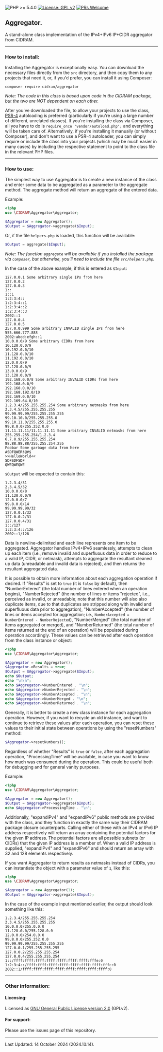 ![PHP >= 5.4.0](https://img.shields.io/badge/PHP-%3E%3D%205.4.0-8892bf.svg)
[![License: GPL v2](https://img.shields.io/badge/License-GPL%20v2-blue.svg)](https://www.gnu.org/licenses/old-licenses/gpl-2.0.en.html)
[![PRs Welcome](https://img.shields.io/badge/PRs-Welcome-brightgreen.svg)](http://makeapullrequest.com)

## Aggregator.

A stand-alone class implementation of the IPv4+IPv6 IP+CIDR aggregator from CIDRAM.

---


### How to install:

Installing the Aggregator is exceptionally easy. You can download the necessary files directly from the `src` directory, and then copy them to any projects that need it, or, if you'd prefer, you can install it using Composer:

`composer require cidram/aggregator`

*Note: The code in this class is based upon code in the CIDRAM package, but the two are NOT dependent on each other.*

After you've downloaded the file, to allow your projects to use the class, [PSR-4](https://www.php-fig.org/psr/psr-4/) autoloading is preferred (particularly if you're using a large number of different, unrelated classes). If you're installing the class via Composer, all you have to do is `require_once 'vendor/autoload.php';` and everything will be taken care of. Alternatively, if you're installing it manually (or without Composer), and don't want to use a PSR-4 autoloader, you can simply require or include the class into your projects (which may be much easier in many cases) by including the respective statement to point to the class file in the relevant PHP files.

---


### How to use:

The simplest way to use Aggregator is to create a new instance of the class and enter some data to be aggregated as a parameter to the aggregate method. The aggregate method will return an aggregate of the entered data.

Example:
```PHP
<?php
use \CIDRAM\Aggregator\Aggregator;

$Aggregator = new Aggregator();
$Output = $Aggregator->aggregate($Input);
```

Or, if the file `helpers.php` is loaded, this function will be available:
```PHP
$Output = aggregate($Input);
```

*Note: The function `aggregate` will be available if you installed the package via `composer`, but otherwise, you'll need to include the file `src/helpers.php`.*

In the case of the above example, if this is entered as `$Input`:
```
127.0.0.1 Some arbitrary single IPs from here
127.0.0.2
127.0.0.3
1::
1::1
1:2:3:4::
1:2:3:4::1
1:2:3:4::2
1:2:3:4::3
2002::1
127.0.0.4
127.0.0.5
257.0.0.999 Some arbitrary INVALID single IPs from here
555.666.777.888
2002:abcd:efgh::1
10.0.0.0/9 Some arbitrary CIDRs from here
10.128.0.0/9
10.192.0.0/10
11.128.0.0/10
11.192.0.0/10
12.0.0.0/9
12.128.0.0/9
13.0.0.0/9
13.128.0.0/9
192.168.0.0/8 Some arbitrary INVALID CIDRs from here
192.168.0.0/9
192.168.0.0/10
192.168.192.0/10
192.169.0.0/10
192.169.64.0/10
1.2.3.4/255.255.255.254 Some arbitrary netmasks from here
2.3.4.5/255.255.255.255
99.99.99.99/255.255.255.255
99.10.10.0/255.255.255.0
99.10.11.0/255.255.255.0
99.8.0.0/255.252.0.0
11.11.11.11/11.11.11.11 Some arbitrary INVALID netmasks from here
255.255.255.254/1.2.3.4
6.7.8.9/255.255.255.254
88.88.88.88/255.255.254.255
Foobar Some garbage data from here
ASDFQWER!@#$
>>HelloWorld<<
SDFSDFSDF
QWEQWEQWE
```

`$Output` will be expected to contain this:
```
1.2.3.4/31
2.3.4.5/32
10.0.0.0/8
11.128.0.0/9
12.0.0.0/7
99.8.0.0/14
99.99.99.99/32
127.0.0.1/32
127.0.0.2/31
127.0.0.4/31
1::/127
1:2:3:4::/126
2002::1/128
```

Data is newline-delimited and each line represents one item to be aggregated. Aggregator handles IPv4+IPv6 seamlessly, attempts to clean up each item (i.e., remove invalid and superfluous data in order to reduce to a valid IP, CIDR, or netmask), attempts to aggregate the resultant cleaned up data (unreadable and invalid data is rejected), and then returns the resultant aggregated data.

It is possible to obtain more information about each aggregation operation if desired. If "Results" is set to `true` (it is `false` by default), then "NumberEntered" (the total number of lines entered when an operation begins), "NumberRejected" (the number of lines or items "rejected", i.e., perceived as invalid, or unreadable; note that this number will also also duplicate items, due to that duplicates are stripped along with invalid and superfluous data prior to aggregation), "NumberAccepted" (the number of lines or items accepted for aggregation; i.e., `NumberAccepted = NumberEntered - NumberRejected`), "NumberMerged" (the total number of items aggregated or merged), and "NumberReturned" (the total number of items returned at the end of an operation) will be populated during operation accordingly. These values can be retrieved after each operation from the class instance or object:

```PHP
<?php
use \CIDRAM\Aggregator\Aggregator;

$Aggregator = new Aggregator();
$Aggregator->Results = true;
$Output = $Aggregator->aggregate($Input);
echo $Output;
echo "\n\n";
echo $Aggregator->NumberEntered . "\n";
echo $Aggregator->NumberRejected . "\n";
echo $Aggregator->NumberAccepted . "\n";
echo $Aggregator->NumberMerged . "\n";
echo $Aggregator->NumberReturned . "\n";
```

Generally, it is better to create a new class instance for each aggregation operation. However, if you want to recycle an old instance, and want to continue to retrieve these values after each operation, you can reset these values to their initial state between operations by using the "resetNumbers" method:

```PHP
$Aggregator->resetNumbers();
```

Regardless of whether "Results" is `true` or `false`, after each aggregation operation, "ProcessingTime" will be available, in case you want to know how much was consumed during the operation. This could be useful both for debugging and for general vanity purposes.

Example:
```PHP
<?php
use \CIDRAM\Aggregator\Aggregator;

$Aggregator = new Aggregator();
$Output = $Aggregator->aggregate($Input);
echo $Aggregator->ProcessingTime . "\n";
```

Additionally, "expandIPv4" and "expandIPv6" public methods are provided with the class, and they function in exactly the same way their CIDRAM package closure counterparts. Calling either of these with an IPv4 or IPv6 IP address respectively will return an array containing the potential factors for the given IP address. The potential factors are all possible subnets (or CIDRs) that the given IP address is a member of. When a valid IP address is supplied, "expandIPv4" and "expandIPv6" and should return an array with 32 and 128 elements respectively.

If you want Aggregator to return results as netmasks instead of CIDRs, you can instantiate the object with a parameter value of `1`, like this:
```PHP
<?php
use \CIDRAM\Aggregator\Aggregator;

$Aggregator = new Aggregator(1);
$Output = $Aggregator->aggregate($Input);
```

In the case of the example input mentioned earlier, the output should look something like this:
```
1.2.3.4/255.255.255.254
2.3.4.5/255.255.255.255
10.0.0.0/255.0.0.0
11.128.0.0/255.128.0.0
12.0.0.0/254.0.0.0
99.8.0.0/255.252.0.0
99.99.99.99/255.255.255.255
127.0.0.1/255.255.255.255
127.0.0.2/255.255.255.254
127.0.0.4/255.255.255.254
1::/ffff:ffff:ffff:ffff:ffff:ffff:ffff:fffe:0
1:2:3:4::/ffff:ffff:ffff:ffff:ffff:ffff:ffff:fffc:0
2002::1/ffff:ffff:ffff:ffff:ffff:ffff:ffff:ffff:0
```

---


### Other information:

#### Licensing:
Licensed as [GNU General Public License version 2.0](https://github.com/CIDRAM/Aggregator/blob/master/LICENSE.txt) (GPLv2).

#### For support:
Please use the issues page of this repository.

---


Last Updated: 14 October 2024 (2024.10.14).
